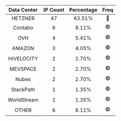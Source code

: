 | Data Center | IP Count | Percentage | Freq |
|:------------:|:--------:|:-----------:|:-----:|
| HETZNER | 47 | 63.51% | 🔴 |
| Contabo | 6 | 8.11% | 🟢 |
| OVH | 4 | 5.41% | 🟢 |
| AMAZON | 3 | 4.05% | 🟢 |
| HIVELOCITY | 2 | 2.70% | 🟢 |
| MEVSPACE | 2 | 2.70% | 🟢 |
| Nubes | 2 | 2.70% | 🟢 |
| StackPath | 1 | 1.35% | 🟢 |
| WorldStream | 1 | 1.35% | 🟢 |
| OTHER | 6 | 8.11% | 🟢 |